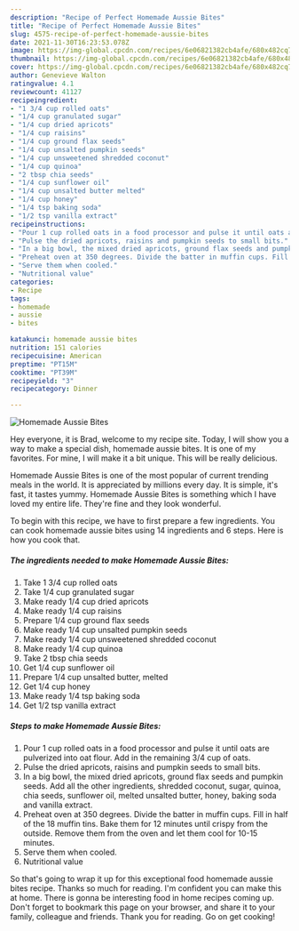 ```yaml
---
description: "Recipe of Perfect Homemade Aussie Bites"
title: "Recipe of Perfect Homemade Aussie Bites"
slug: 4575-recipe-of-perfect-homemade-aussie-bites
date: 2021-11-30T16:23:53.078Z
image: https://img-global.cpcdn.com/recipes/6e06821382cb4afe/680x482cq70/homemade-aussie-bites-recipe-main-photo.jpg
thumbnail: https://img-global.cpcdn.com/recipes/6e06821382cb4afe/680x482cq70/homemade-aussie-bites-recipe-main-photo.jpg
cover: https://img-global.cpcdn.com/recipes/6e06821382cb4afe/680x482cq70/homemade-aussie-bites-recipe-main-photo.jpg
author: Genevieve Walton
ratingvalue: 4.1
reviewcount: 41127
recipeingredient:
- "1 3/4 cup rolled oats"
- "1/4 cup granulated sugar"
- "1/4 cup dried apricots"
- "1/4 cup raisins"
- "1/4 cup ground flax seeds"
- "1/4 cup unsalted pumpkin seeds"
- "1/4 cup unsweetened shredded coconut"
- "1/4 cup quinoa"
- "2 tbsp chia seeds"
- "1/4 cup sunflower oil"
- "1/4 cup unsalted butter melted"
- "1/4 cup honey"
- "1/4 tsp baking soda"
- "1/2 tsp vanilla extract"
recipeinstructions:
- "Pour 1 cup rolled oats in a food processor and pulse it until oats are pulverized into oat flour. Add in the remaining 3/4 cup of oats."
- "Pulse the dried apricots, raisins and pumpkin seeds to small bits."
- "In a big bowl, the mixed dried apricots, ground flax seeds and pumpkin seeds. Add all the other ingredients, shredded coconut, sugar, quinoa, chia seeds, sunflower oil, melted unsalted butter, honey, baking soda and vanilla extract."
- "Preheat oven at 350 degrees. Divide the batter in muffin cups. Fill in half of the 18 muffin tins. Bake them for 12 minutes until crispy from the outside. Remove them from the oven and let them cool for 10-15 minutes."
- "Serve them when cooled."
- "Nutritional value"
categories:
- Recipe
tags:
- homemade
- aussie
- bites

katakunci: homemade aussie bites 
nutrition: 151 calories
recipecuisine: American
preptime: "PT15M"
cooktime: "PT39M"
recipeyield: "3"
recipecategory: Dinner

---
```



![Homemade Aussie Bites](https://img-global.cpcdn.com/recipes/6e06821382cb4afe/680x482cq70/homemade-aussie-bites-recipe-main-photo.jpg)

Hey everyone, it is Brad, welcome to my recipe site. Today, I will show you a way to make a special dish, homemade aussie bites. It is one of my favorites. For mine, I will make it a bit unique. This will be really delicious.

Homemade Aussie Bites is one of the most popular of current trending meals in the world. It is appreciated by millions every day. It is simple, it's fast, it tastes yummy. Homemade Aussie Bites is something which I have loved my entire life. They're fine and they look wonderful.




To begin with this recipe, we have to first prepare a few ingredients. You can cook homemade aussie bites using 14 ingredients and 6 steps. Here is how you cook that.

<!--inarticleads1-->

##### The ingredients needed to make Homemade Aussie Bites:

1. Take 1 3/4 cup rolled oats
1. Take 1/4 cup granulated sugar
1. Make ready 1/4 cup dried apricots
1. Make ready 1/4 cup raisins
1. Prepare 1/4 cup ground flax seeds
1. Make ready 1/4 cup unsalted pumpkin seeds
1. Make ready 1/4 cup unsweetened shredded coconut
1. Make ready 1/4 cup quinoa
1. Take 2 tbsp chia seeds
1. Get 1/4 cup sunflower oil
1. Prepare 1/4 cup unsalted butter, melted
1. Get 1/4 cup honey
1. Make ready 1/4 tsp baking soda
1. Get 1/2 tsp vanilla extract




<!--inarticleads2-->

##### Steps to make Homemade Aussie Bites:

1. Pour 1 cup rolled oats in a food processor and pulse it until oats are pulverized into oat flour. Add in the remaining 3/4 cup of oats.
1. Pulse the dried apricots, raisins and pumpkin seeds to small bits.
1. In a big bowl, the mixed dried apricots, ground flax seeds and pumpkin seeds. Add all the other ingredients, shredded coconut, sugar, quinoa, chia seeds, sunflower oil, melted unsalted butter, honey, baking soda and vanilla extract.
1. Preheat oven at 350 degrees. Divide the batter in muffin cups. Fill in half of the 18 muffin tins. Bake them for 12 minutes until crispy from the outside. Remove them from the oven and let them cool for 10-15 minutes.
1. Serve them when cooled.
1. Nutritional value




So that's going to wrap it up for this exceptional food homemade aussie bites recipe. Thanks so much for reading. I'm confident you can make this at home. There is gonna be interesting food in home recipes coming up. Don't forget to bookmark this page on your browser, and share it to your family, colleague and friends. Thank you for reading. Go on get cooking!
